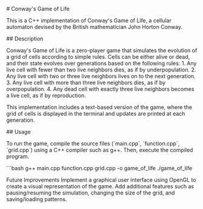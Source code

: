 \# Conway\'s Game of Life

This is a C++ implementation of Conway\'s Game of Life, a cellular
automaton devised by the British mathematician John Horton Conway.

\## Description

Conway\'s Game of Life is a zero-player game that simulates the
evolution of a grid of cells according to simple rules. Cells can be
either alive or dead, and their state evolves over generations based on
the following rules: 1. Any live cell with fewer than two live neighbors
dies, as if by underpopulation. 2. Any live cell with two or three live
neighbors lives on to the next generation. 3. Any live cell with more
than three live neighbors dies, as if by overpopulation. 4. Any dead
cell with exactly three live neighbors becomes a live cell, as if by
reproduction.

This implementation includes a text-based version of the game, where the
grid of cells is displayed in the terminal and updates are printed at
each generation.

\## Usage

To run the game, compile the source files (\`main.cpp\`,
\`function.cpp\`, \`grid.cpp\`) using a C++ compiler such as g++. Then,
execute the compiled program.

\`\`\`bash g++ main.cpp function.cpp grid.cpp -o game_of_life
./game_of_life

Future Improvements Implement a graphical user interface using OpenGL to
create a visual representation of the game. Add additional features such
as pausing/resuming the simulation, changing the size of the grid, and
saving/loading patterns.

